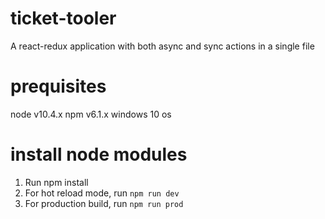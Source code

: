 # ticket-tooler
A react-redux application with both async and sync actions in a single file

# prequisites
node v10.4.x
npm v6.1.x
windows 10 os

# install node modules
1. Run npm install
2. For hot reload mode, run `npm run dev`
3. For production build, run `npm run prod`
